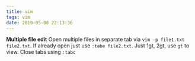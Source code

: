 ```yaml
---
title: vim
tags: vim
date: 2019-05-08 22:13:36
---
```


**Multiple file edit**
Open multiple files in separate tab via `vim -p file1.txt file2.txt`. 
If already open just use `:tabe file2.txt`.
Just 1gt, 2gt, use `gt` to view.
Close tabs using `:tabc`
